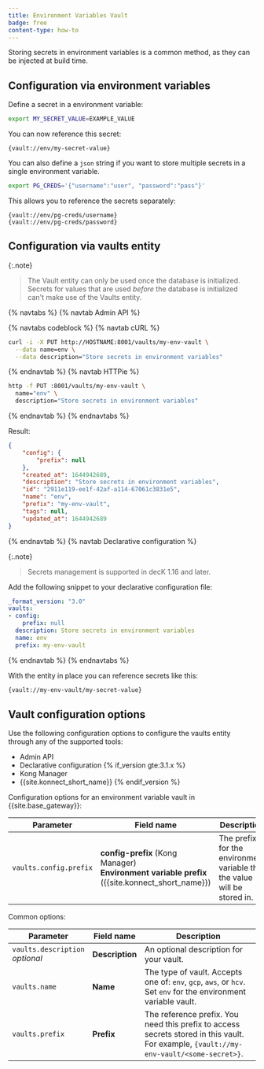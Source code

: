 ```yaml
---
title: Environment Variables Vault
badge: free
content-type: how-to
---
```


Storing secrets in environment variables is a common method, as they can be injected at build time.

## Configuration via environment variables

Define a secret in a environment variable:

```bash
export MY_SECRET_VALUE=EXAMPLE_VALUE
```

You can now reference this secret:

```text
{vault://env/my-secret-value}
```

You can also define a `json` string if you want to store multiple secrets
in a single environment variable.

```bash
export PG_CREDS='{"username":"user", "password":"pass"}'
```

This allows you to reference the secrets separately:

```text
{vault://env/pg-creds/username}
{vault://env/pg-creds/password}
```

## Configuration via vaults entity

{:.note}
> The Vault entity can only be used once the database is initialized. Secrets for values that are used _before_ the database is initialized can't make use of the Vaults entity.

{% navtabs %}
{% navtab Admin API %}

{% navtabs codeblock %}
{% navtab cURL %}

```bash
curl -i -X PUT http://HOSTNAME:8001/vaults/my-env-vault \
  --data name=env \
  --data description="Store secrets in environment variables"
```

{% endnavtab %}
{% navtab HTTPie %}

```bash
http -f PUT :8001/vaults/my-env-vault \
  name="env" \
  description="Store secrets in environment variables"
```

{% endnavtab %}
{% endnavtabs %}

Result:

```json
{
    "config": {
        "prefix": null
    },
    "created_at": 1644942689,
    "description": "Store secrets in environment variables",
    "id": "2911e119-ee1f-42af-a114-67061c3831e5",
    "name": "env",
    "prefix": "my-env-vault",
    "tags": null,
    "updated_at": 1644942689
}
```

{% endnavtab %}
{% navtab Declarative configuration %}

{:.note}
> Secrets management is supported in decK 1.16 and later.

Add the following snippet to your declarative configuration file:

```yaml
_format_version: "3.0"
vaults:
- config:
    prefix: null
  description: Store secrets in environment variables
  name: env
  prefix: my-env-vault
```

{% endnavtab %}
{% endnavtabs %}


With the entity in place you can reference secrets like this:

```bash
{vault://my-env-vault/my-secret-value}
```

## Vault configuration options

Use the following configuration options to configure the vaults entity through
any of the supported tools:
* Admin API
* Declarative configuration
{% if_version gte:3.1.x %}
* Kong Manager
* {{site.konnect_short_name}}
{% endif_version %}


Configuration options for an environment variable vault in {{site.base_gateway}}:

Parameter | Field name | Description
----------|---------------|------------
`vaults.config.prefix` | **config-prefix** (Kong Manager) <br> **Environment variable prefix** ({{site.konnect_short_name}}) | The prefix for the environment variable that the value will be stored in.

Common options:

Parameter | Field name | Description
----------|---------------|------------
`vaults.description` <br> *optional* | **Description** | An optional description for your vault.
`vaults.name` | **Name** | The type of vault. Accepts one of: `env`, `gcp`, `aws`, or `hcv`. Set `env` for the environment variable vault.
`vaults.prefix` | **Prefix** | The reference prefix. You need this prefix to access secrets stored in this vault. For example, `{vault://my-env-vault/<some-secret>}`.
